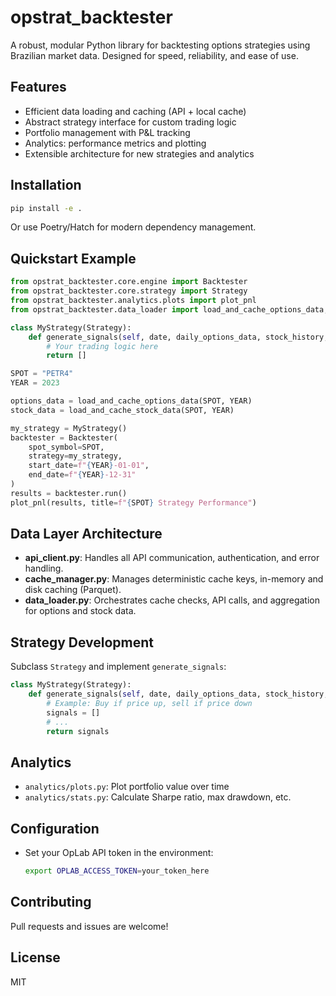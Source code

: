 # opstrat_backtester

A robust, modular Python library for backtesting options strategies using Brazilian market data. Designed for speed, reliability, and ease of use.

## Features
- Efficient data loading and caching (API + local cache)
- Abstract strategy interface for custom trading logic
- Portfolio management with P&L tracking
- Analytics: performance metrics and plotting
- Extensible architecture for new strategies and analytics

## Installation

```bash
pip install -e .
```
Or use Poetry/Hatch for modern dependency management.

## Quickstart Example

```python
from opstrat_backtester.core.engine import Backtester
from opstrat_backtester.core.strategy import Strategy
from opstrat_backtester.analytics.plots import plot_pnl
from opstrat_backtester.data_loader import load_and_cache_options_data, load_and_cache_stock_data

class MyStrategy(Strategy):
    def generate_signals(self, date, daily_options_data, stock_history, portfolio):
        # Your trading logic here
        return []

SPOT = "PETR4"
YEAR = 2023

options_data = load_and_cache_options_data(SPOT, YEAR)
stock_data = load_and_cache_stock_data(SPOT, YEAR)

my_strategy = MyStrategy()
backtester = Backtester(
    spot_symbol=SPOT,
    strategy=my_strategy,
    start_date=f"{YEAR}-01-01",
    end_date=f"{YEAR}-12-31"
)
results = backtester.run()
plot_pnl(results, title=f"{SPOT} Strategy Performance")
```

## Data Layer Architecture
- **api_client.py**: Handles all API communication, authentication, and error handling.
- **cache_manager.py**: Manages deterministic cache keys, in-memory and disk caching (Parquet).
- **data_loader.py**: Orchestrates cache checks, API calls, and aggregation for options and stock data.

## Strategy Development
Subclass `Strategy` and implement `generate_signals`:
```python
class MyStrategy(Strategy):
    def generate_signals(self, date, daily_options_data, stock_history, portfolio):
        # Example: Buy if price up, sell if price down
        signals = []
        # ...
        return signals
```

## Analytics
- `analytics/plots.py`: Plot portfolio value over time
- `analytics/stats.py`: Calculate Sharpe ratio, max drawdown, etc.

## Configuration
- Set your OpLab API token in the environment:
  ```bash
  export OPLAB_ACCESS_TOKEN=your_token_here
  ```

## Contributing
Pull requests and issues are welcome!

## License
MIT